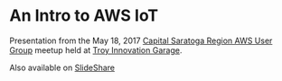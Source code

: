 # An Intro to AWS IoT
Presentation from the May 18, 2017 [Capital Saratoga Region AWS User Group](https://www.meetup.com/Capital-Saratoga-Region-AWS-User-Group/) meetup held at [Troy Innovation Garage](http://troyinnovationgarage.com/).

Also available on [SlideShare](https://www.slideshare.net/ScottStewart115/an-intro-to-aws-iot)
